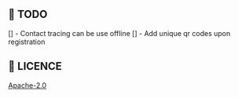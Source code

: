 
## 🔖 TODO

[] - Contact tracing can be use offline
[] - Add unique qr codes upon registration

## 🔖 LICENCE
[Apache-2.0](https://github.com/JideGuru/FlutterEbookApp/blob/master/LICENSE)
